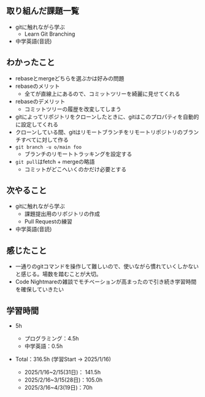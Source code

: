 ## 取り組んだ課題一覧
- gitに触れながら学ぶ
  - Learn Git Branching
- 中学英語(音読)
## わかったこと
- rebaseとmergeどちらを選ぶかは好みの問題
- rebaseのメリット
  - 全てが直線上にあるので、コミットツリーを綺麗に見せてくれる
- rebaseのデメリット
  - コミットツリーの履歴を改変してしまう
- gitによってリポジトリをクローンしたときに、gitはこのプロパティを自動的に設定してくれる
- クローンしている間、gitはリモートブランチをリモートリポジトリのブランチすべてに対して作る
- `git branch -u o/main foo`
  - ブランチのリモートトラッキングを設定する
- `git pull`はfetch + mergeの略語
  - コミットがどこへいくのかだけ必要とする
## 次やること
- gitに触れながら学ぶ
  - 課題提出用のリポジトリの作成
  - Pull Requestの練習
- 中学英語(音読)
## 感じたこと
- 一通りのgitコマンドを操作して難しいので、使いながら慣れていくしかないと感じる。場数を踏むことが大切。
- Code Nightmareの雑談でモチベーションが高まったので引き続き学習時間を確保していきたい
## 学習時間
- 5h
  - プログラミング：4.5h
  - 中学英語：0.5h

- Total：316.5h (学習Start → 2025/1/16)
  - 2025/1/16~2/15(31日)： 141.5h
  - 2025/2/16~3/15(28日)：105.0h
  - 2025/3/16~4/3(19日)：70h